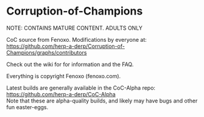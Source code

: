 Corruption-of-Champions
=======================

NOTE: CONTAINS MATURE CONTENT. ADULTS ONLY

CoC source from Fenoxo.
Modifications by everyone at:  
https://github.com/herp-a-derp/Corruption-of-Champions/graphs/contributors

Check out the wiki for for information and the FAQ.

Everything is copyright Fenoxo (fenoxo.com).

Latest builds are generally available in the CoC-Alpha repo:  
https://github.com/herp-a-derp/CoC-Alpha  
Note that these are alpha-quality builds, and likely may have bugs and other fun easter-eggs.
